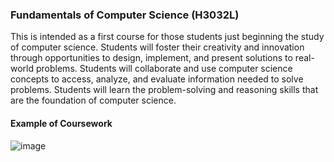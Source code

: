 ### Fundamentals of Computer Science (H3032L)

 This is intended as a first course for those students just beginning the study of computer science. Students will foster their creativity and innovation through opportunities to design, implement, and present solutions to real-world problems. Students will collaborate and use computer science concepts to access, analyze, and evaluate information needed to solve problems. Students will learn the problem-solving and reasoning skills that are the foundation of computer science.

#### Example of Coursework

![image](./public/image/practicum.png)
